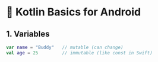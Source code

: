 <h1>🌱 Kotlin Basics for Android </h1>
<h2>1. Variables </h2>

```kotlin
var name = "Buddy"   // mutable (can change)
val age = 25         // immutable (like const in Swift)

```
